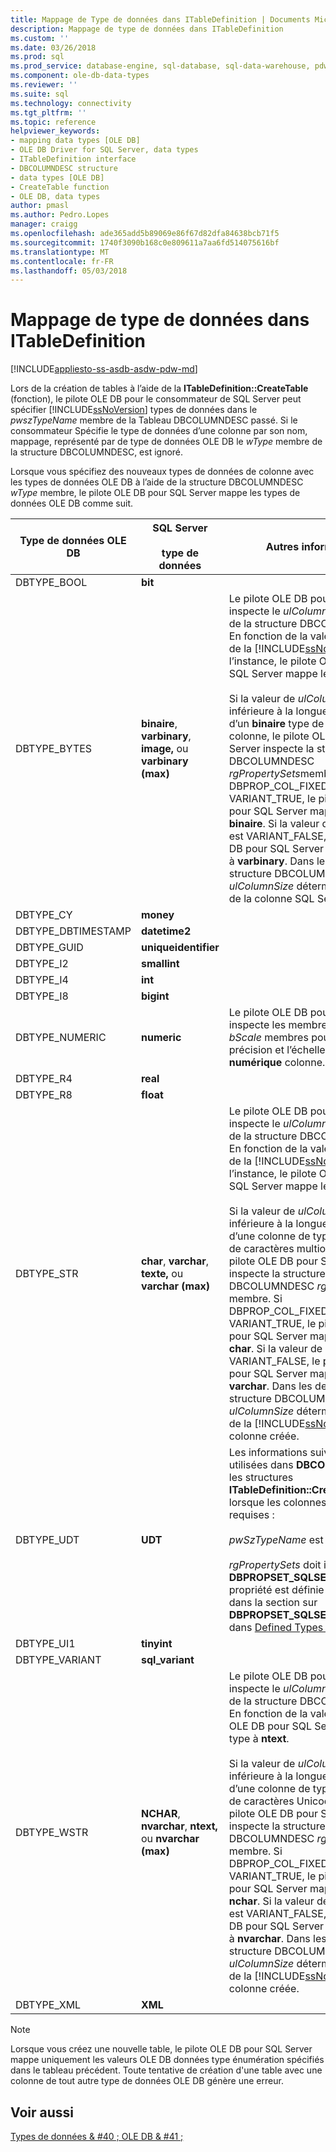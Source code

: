 ```yaml
---
title: Mappage de Type de données dans ITableDefinition | Documents Microsoft
description: Mappage de type de données dans ITableDefinition
ms.custom: ''
ms.date: 03/26/2018
ms.prod: sql
ms.prod_service: database-engine, sql-database, sql-data-warehouse, pdw
ms.component: ole-db-data-types
ms.reviewer: ''
ms.suite: sql
ms.technology: connectivity
ms.tgt_pltfrm: ''
ms.topic: reference
helpviewer_keywords:
- mapping data types [OLE DB]
- OLE DB Driver for SQL Server, data types
- ITableDefinition interface
- DBCOLUMNDESC structure
- data types [OLE DB]
- CreateTable function
- OLE DB, data types
author: pmasl
ms.author: Pedro.Lopes
manager: craigg
ms.openlocfilehash: ade365add5b89069e86f67d82dfa84638bcb71f5
ms.sourcegitcommit: 1740f3090b168c0e809611a7aa6fd514075616bf
ms.translationtype: MT
ms.contentlocale: fr-FR
ms.lasthandoff: 05/03/2018
---
```

# <a name="data-type-mapping-in-itabledefinition"></a>Mappage de type de données dans ITableDefinition
[!INCLUDE[appliesto-ss-asdb-asdw-pdw-md](../../../includes/appliesto-ss-asdb-asdw-pdw-md.md)]

  Lors de la création de tables à l’aide de la **ITableDefinition::CreateTable** (fonction), le pilote OLE DB pour le consommateur de SQL Server peut spécifier [!INCLUDE[ssNoVersion](../../../includes/ssnoversion-md.md)] types de données dans le *pwszTypeName* membre de la Tableau DBCOLUMNDESC passé. Si le consommateur Spécifie le type de données d’une colonne par son nom, mappage, représenté par de type de données OLE DB le *wType* membre de la structure DBCOLUMNDESC, est ignoré.  
  
 Lorsque vous spécifiez des nouveaux types de données de colonne avec les types de données OLE DB à l’aide de la structure DBCOLUMNDESC *wType* membre, le pilote OLE DB pour SQL Server mappe les types de données OLE DB comme suit.  
  
|Type de données OLE DB|SQL Server<br /><br /> type de données|Autres informations|  
|----------------------|------------------------------|----------------------------|  
|DBTYPE_BOOL|**bit**||  
|DBTYPE_BYTES|**binaire**, **varbinary**, **image,** ou **varbinary (max)**|Le pilote OLE DB pour SQL Server inspecte le *ulColumnSize* membre de la structure DBCOLUMNDESC. En fonction de la valeur et la version de la [!INCLUDE[ssNoVersion](../../../includes/ssnoversion-md.md)] de l’instance, le pilote OLE DB pour SQL Server mappe le type à **image**.<br /><br /> Si la valeur de *ulColumnSize* est inférieure à la longueur maximale d’un **binaire** type de données de colonne, le pilote OLE DB pour SQL Server inspecte la structure DBCOLUMNDESC *rgPropertySets*membre. Si DBPROP_COL_FIXEDLENGTH est VARIANT_TRUE, le pilote OLE DB pour SQL Server mappe le type à **binaire**. Si la valeur de la propriété est VARIANT_FALSE, le pilote OLE DB pour SQL Server mappe le type à **varbinary**. Dans les deux cas, la structure DBCOLUMNDESC *ulColumnSize* détermine la largeur de la colonne SQL Server créée.|  
|DBTYPE_CY|**money**||  
|DBTYPE_DBTIMESTAMP|**datetime2**||  
|DBTYPE_GUID|**uniqueidentifier**||  
|DBTYPE_I2|**smallint**||  
|DBTYPE_I4|**int**||  
|DBTYPE_I8|**bigint**||
|DBTYPE_NUMERIC|**numeric**|Le pilote OLE DB pour SQL Server inspecte les membres *bPrecision* et *bScale* membres pour déterminer la précision et l’échelle pour le **numérique** colonne.|  
|DBTYPE_R4|**real**||  
|DBTYPE_R8|**float**||  
|DBTYPE_STR|**char**, **varchar**, **texte,** ou **varchar (max)**|Le pilote OLE DB pour SQL Server inspecte le *ulColumnSize* membre de la structure DBCOLUMNDESC. En fonction de la valeur et la version de la [!INCLUDE[ssNoVersion](../../../includes/ssnoversion-md.md)] de l’instance, le pilote OLE DB pour SQL Server mappe le type à **texte**.<br /><br /> Si la valeur de *ulColumnSize* est inférieure à la longueur maximale d’une colonne de type de données de caractères multioctets, puis le pilote OLE DB pour SQL Server inspecte la structure DBCOLUMNDESC *rgPropertySets* membre. Si DBPROP_COL_FIXEDLENGTH est VARIANT_TRUE, le pilote OLE DB pour SQL Server mappe le type à **char**. Si la valeur de la propriété est VARIANT_FALSE, le pilote OLE DB pour SQL Server mappe le type à **varchar**. Dans les deux cas, la structure DBCOLUMNDESC *ulColumnSize* détermine la largeur de la [!INCLUDE[ssNoVersion](../../../includes/ssnoversion-md.md)] colonne créée.|  
|DBTYPE_UDT|**UDT**|Les informations suivantes sont utilisées dans **DBCOLUMNDESC** par les structures **ITableDefinition::CreateTable** lorsque les colonnes UDT sont requises :<br /><br /> *pwSzTypeName* est ignoré.<br /><br /> *rgPropertySets* doit inclure un **DBPROPSET_SQLSERVERCOLUMN** propriété est définie comme décrit dans la section sur **DBPROPSET_SQLSERVERCOLUMN**, dans [Defined Types ](../../oledb/features/using-user-defined-types.md).|  
|DBTYPE_UI1|**tinyint**||  
|DBTYPE_VARIANT|**sql_variant**||
|DBTYPE_WSTR|**NCHAR**, **nvarchar**, **ntext,** ou **nvarchar (max)**|Le pilote OLE DB pour SQL Server inspecte le *ulColumnSize* membre de la structure DBCOLUMNDESC. En fonction de la valeur, le pilote OLE DB pour SQL Server mappe le type à **ntext**.<br /><br /> Si la valeur de *ulColumnSize* est inférieure à la longueur maximale d’une colonne de type de données de caractères Unicode, puis le pilote OLE DB pour SQL Server inspecte la structure DBCOLUMNDESC *rgPropertySets* membre. Si DBPROP_COL_FIXEDLENGTH est VARIANT_TRUE, le pilote OLE DB pour SQL Server mappe le type à **nchar**. Si la valeur de la propriété est VARIANT_FALSE, le pilote OLE DB pour SQL Server mappe le type à **nvarchar**. Dans les deux cas, la structure DBCOLUMNDESC *ulColumnSize* détermine la largeur de la [!INCLUDE[ssNoVersion](../../../includes/ssnoversion-md.md)] colonne créée.|  
|DBTYPE_XML|**XML**||  

> [!NOTE]  
>  Lorsque vous créez une nouvelle table, le pilote OLE DB pour SQL Server mappe uniquement les valeurs OLE DB données type énumération spécifiés dans le tableau précédent. Toute tentative de création d'une table avec une colonne de tout autre type de données OLE DB génère une erreur.  

## <a name="see-also"></a>Voir aussi  
 [Types de données & #40 ; OLE DB & #41 ;](../../oledb/ole-db-data-types/data-types-ole-db.md)  
  
  
